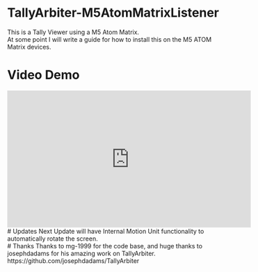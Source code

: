 # TallyArbiter-M5AtomMatrixListener
This is a Tally Viewer using a M5 Atom Matrix.
<br>
At some point I will write a guide for how to install this on the M5 ATOM Matrix devices.
<br>
# Video Demo
<iframe width="560" height="315" src="https://www.youtube.com/embed/Mc_PCxg6qdc" frameborder="0" allow="accelerometer; autoplay; clipboard-write; encrypted-media; gyroscope; picture-in-picture" allowfullscreen></iframe>
<br>
# Updates
Next Update will have Internal Motion Unit functionality to automatically rotate the screen.
<br>
# Thanks
Thanks to mg-1999 for the code base, and huge thanks to josephdadams for his amazing work on TallyArbiter.
<br>
https://github.com/josephdadams/TallyArbiter
